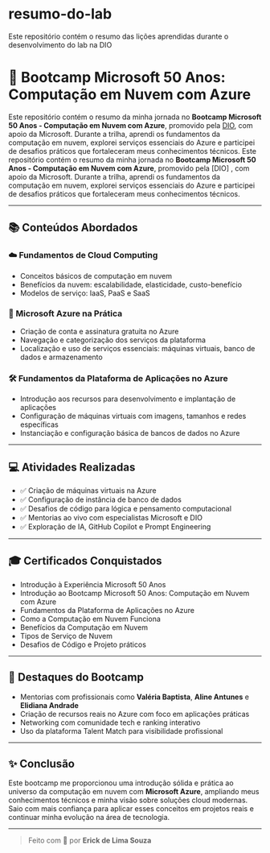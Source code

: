 # resumo-do-lab
Este repositório contém o resumo das lições aprendidas durante o desenvolvimento do lab na DIO
# 🚀 Bootcamp Microsoft 50 Anos: Computação em Nuvem com Azure

Este repositório contém o resumo da minha jornada no **Bootcamp Microsoft 50 Anos - Computação em Nuvem com Azure**, promovido pela [DIO](https://www.dio.me/bootcamp/microsoft-50-anos-computacao-em-nuvem-com-azure?ref=WXGX22ZC2R), com apoio da Microsoft. Durante a trilha, aprendi os fundamentos da computação em nuvem, explorei serviços essenciais do Azure e participei de desafios práticos que fortaleceram meus conhecimentos técnicos.
Este repositório contém o resumo da minha jornada no **Bootcamp Microsoft 50 Anos - Computação em Nuvem com Azure**, promovido pela [DIO] , com apoio da Microsoft. Durante a trilha, aprendi os fundamentos da computação em nuvem, explorei serviços essenciais do Azure e participei de desafios práticos que fortaleceram meus conhecimentos técnicos.

---

## 📚 Conteúdos Abordados

### ☁️ Fundamentos de Cloud Computing
- Conceitos básicos de computação em nuvem
- Benefícios da nuvem: escalabilidade, elasticidade, custo-benefício
- Modelos de serviço: IaaS, PaaS e SaaS

### 🔧 Microsoft Azure na Prática
- Criação de conta e assinatura gratuita no Azure
- Navegação e categorização dos serviços da plataforma
- Localização e uso de serviços essenciais: máquinas virtuais, banco de dados e armazenamento

### 🛠️ Fundamentos da Plataforma de Aplicações no Azure
- Introdução aos recursos para desenvolvimento e implantação de aplicações
- Configuração de máquinas virtuais com imagens, tamanhos e redes específicas
- Instanciação e configuração básica de bancos de dados no Azure

---

## 💻 Atividades Realizadas

- ✅ Criação de máquinas virtuais na Azure
- ✅ Configuração de instância de banco de dados
- ✅ Desafios de código para lógica e pensamento computacional
- ✅ Mentorias ao vivo com especialistas Microsoft e DIO
- ✅ Exploração de IA, GitHub Copilot e Prompt Engineering

---

## 🎓 Certificados Conquistados

- Introdução à Experiência Microsoft 50 Anos  
- Introdução ao Bootcamp Microsoft 50 Anos: Computação em Nuvem com Azure  
- Fundamentos da Plataforma de Aplicações no Azure  
- Como a Computação em Nuvem Funciona  
- Benefícios da Computação em Nuvem  
- Tipos de Serviço de Nuvem  
- Desafios de Código e Projeto práticos

---

## 📍 Destaques do Bootcamp

- Mentorias com profissionais como **Valéria Baptista**, **Aline Antunes** e **Elidiana Andrade**
- Criação de recursos reais no Azure com foco em aplicações práticas
- Networking com comunidade tech e ranking interativo
- Uso da plataforma Talent Match para visibilidade profissional

---

## ✨ Conclusão

Este bootcamp me proporcionou uma introdução sólida e prática ao universo da computação em nuvem com **Microsoft Azure**, ampliando meus conhecimentos técnicos e minha visão sobre soluções cloud modernas. Saio com mais confiança para aplicar esses conceitos em projetos reais e continuar minha evolução na área de tecnologia.

---

> Feito com 💚 por **Erick de Lima Souza**

